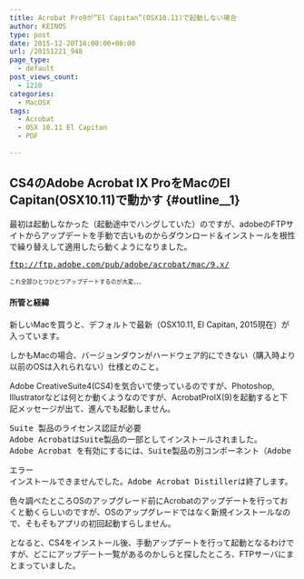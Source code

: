 ```yaml
---
title: Acrobat Pro9が”El Capitan”(OSX10.11)で起動しない場合
author: KEINOS
type: post
date: 2015-12-20T16:00:00+00:00
url: /20151221_948
page_type:
  - default
post_views_count:
  - 1210
categories:
  - MacOSX
tags:
  - Acrobat
  - OSX 10.11 El Capitan
  - PDF

---
```

## CS4のAdobe Acrobat IX ProをMacのEl Capitan(OSX10.11)で動かす {#outline__1}

<div class="section">
  <p>
    最初は起動しなかった（起動途中でハングしていた）のですが、adobeのFTPサイトからアップデートを手動で古いものからダウンロード＆インストールを根性で繰り替えして適用したら動くようになりました。
  </p>
  
  <pre>
<a target="_blank" href="ftp://ftp.adobe.com/pub/adobe/acrobat/mac/9.x/">ftp://ftp.adobe.com/pub/adobe/acrobat/mac/9.x/</a>
</pre>
  
  <p>
    <span style="font-size:x-small;" class="deco">これ全部ひとつひとつアップデートするのが大変、、、</span>
  </p>
  
  <h4 id="outline__1_0_1">
    所管と経緯
  </h4>
  
  <p>
    新しいMacを買うと、デフォルトで最新（OSX10.11, El Capitan, 2015現在）が入っています。
  </p>
  
  <p>
    しかもMacの場合、バージョンダウンがハードウェア的にできない（購入時より以前のOSは入れられない）仕様とのこと。
  </p>
  
  <p>
    Adobe CreativeSuite4(CS4)を気合いで使っているのですが、Photoshop, Illustratorなどは何とか動くようなのですが、AcrobatProIX(9)を起動すると下記メッセージが出て、進んでも起動しません。
  </p>
  
  <pre>
Suite 製品のライセンス認証が必要
Adobe AcrobatはSuite製品の一部としてインストールされました。
Adobe Acrobat を有効にするには、Suite製品の別コンポーネント（Adobe Photoshopなど）を起動してください。
</pre>
  
  <pre>
エラー
インストールできませんでした。Adobe Acrobat Distillerは終了します。
</pre>
  
  <p>
    色々調べたところOSのアップグレード前にAcrobatのアップデートを行っておくと動くらしいのですが、OSのアップグレードではなく新規インストールなので、そもそもアプリの初回起動すらしません。
  </p>
  
  <p>
    となると、CS4をインストール後、手動アップデートを行って起動となるわけですが、どこにアップデート一覧があるのかしらと探したところ、FTPサーバにまとまっていました。
  </p>
</div>